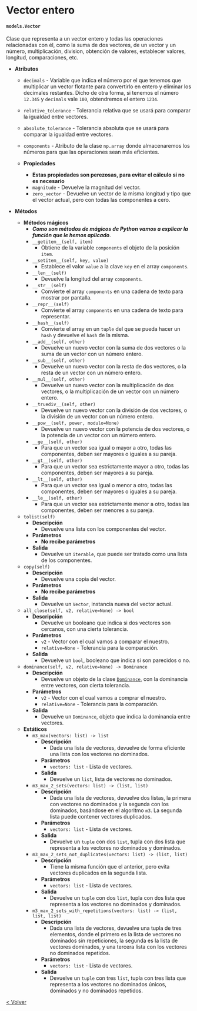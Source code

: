 # Vector entero
#### `models.Vector`

Clase que representa a un vector entero y todas las operaciones relacionadas con él, como la suma de dos vectores, de un
vector y un número, multiplicación, division, obtención de valores, establecer valores, longitud, comparaciones, etc.

* **Atributos**
    * `decimals` - Variable que indica el número por el que tenemos que multiplicar un vector flotante para convertirlo
    en entero y eliminar los decimales restantes. Dicho de otra forma, si tenemos el número `12.345` y `decimals` vale
    `100`, obtendremos el entero `1234`.
    * `relative_tolerance` - Tolerancia relativa que se usará para comparar la igualdad entre vectores.
    * `absolute_tolerance` - Tolerancia absoluta que se usará para comparar la igualdad entre vectores.
    * `components` - Atributo de la clase `np.array` donde almacenaremos los números para que las operaciones sean más 
    eficientes.
    
    * **Propiedades**
        * **Estas propiedades son perezosas, para evitar el cálculo si no es necesario** 
        * `magnitude` - Devuelve la magnitud del vector.
        * `zero_vector` - Devuelve un vector de la misma longitud y tipo que el vector actual, pero con todas las
        componentes a cero.
    
* **Métodos**
    * **Métodos mágicos**
        * _**Como son métodos de mágicos de Python vamos a explicar la función que le hemos aplicado**_.
        * `__getitem__(self, item)`
            * Obtiene de la variable `components` el objeto de la posición `item`.
        * `__setitem__(self, key, value)`
            * Establece el valor `value` a la clave `key` en el array `components`.
        * `__len__(self)`
            * Devuelve la longitud del array `components`.
        * `__str__(self)`
            * Convierte el array `components` en una cadena de texto para mostrar por pantalla.
        * `__repr__(self)`
            * Convierte el array `components` en una cadena de texto para representar.
        * `__hash__(self)`
            * Convierte el array en un `tuple` del que se pueda hacer un `hash` y devuelve el `hash` de la misma.
        * `__add__(self, other)`
            * Devuelve un nuevo vector con la suma de dos vectores o la suma de un vector con un número entero.
        * `__sub__(self, other)`
            * Devuelve un nuevo vector con la resta de dos vectores, o la resta de un vector con un número entero.
        * `__mul__(self, other)`
            * Devuelve un nuevo vector con la multiplicación de dos vectores, o la multiplicación de un vector con un 
            número entero.
        * `__truediv__(self, other)`
            * Devuelve un nuevo vector con la división de dos vectores, o la división de un vector con un número entero.
        * `__pow__(self, power, modulo=None)`
            * Devuelve un nuevo vector con la potencia de dos vectores, o la potencia de un vector con un número entero.
        * `__ge__(self, other)`
            * Para que un vector sea igual o mayor a otro, todas las componentes, deben ser mayores o iguales a su 
            pareja.
        * `__gt__(self, other)`
            * Para que un vector sea estrictamente mayor a otro, todas las componentes, deben ser mayores a su pareja.
        * `__lt__(self, other)`
            * Para que un vector sea igual o menor a otro, todas las componentes, deben ser mayores o iguales a su
            pareja.
        * `__le__(self, other)`
            * Para que un vector sea estrictamente menor a otro, todas las componentes, deben ser menores a su pareja. 
    * `tolist(self)`
        * **Descripción**
            * Devuelve una lista con los componentes del vector.
        * **Parámetros**
            * **No recibe parámetros**
        * **Salida**
            * Devuelve un `iterable`, que puede ser tratado como una lista de los componentes.
    * `copy(self)`
        * **Descripción**
            * Devuelve una copia del vector.
        * **Parámetros**
            * **No recibe parámetros**
        * **Salida**
            * Devuelve un `Vector`, instancia nueva del vector actual.
    * `all_close(self, v2, relative=None) -> bool`
        * **Descripción**
            * Devuelve un booleano que indica si dos vectores son cercanos, con una cierta tolerancia.
        * **Parámetros**
            * `v2` - Vector con el cual vamos a comparar el nuestro.
            * `relative=None` - Tolerancia para la comparación.
        * **Salida**
            * Devuelve un `bool`, booleano que indica si son parecidos o no.
    * `dominance(self, v2, relative=None) -> Dominance`
        * **Descripción**
            * Devuelve un objeto de la clase [`Dominance`](dominance.md), con la dominancia entre vectores, con cierta
            tolerancia.
        * **Parámetros**
            * `v2` - Vector con el cual vamos a comprar el nuestro.
            * `relative=None` - Tolerancia para la comparación.
        * **Salida**
            * Devuelve un `Dominance`, objeto que indica la dominancia entre vectores.
    * **Estáticos**
        * `m3_max(vectors: list) -> list`
            * **Descripción**
                * Dada una lista de vectores, devuelve de forma eficiente una lista con los vectores no dominados.
            * **Parámetros**
                * `vectors: list` - Lista de vectores.
            * **Salida**
                * Devuelve un `list`, lista de vectores no dominados.
        * `m3_max_2_sets(vectors: list) -> (list, list)`
            * **Descripción**
                * Dada una lista de vectores, devuelve dos listas, la primera con vectores no dominados y la segunda con
                los dominados, basándose en el algoritmo `m3`. La segunda lista puede contener vectores duplicados.
            * **Parámetros**
                * `vectors: list` - Lista de vectores.
            * **Salida**
                * Devuelve un `tuple` con dos `list`, tupla con dos lista que representa a los vectores no dominados y 
                dominados.
        * `m3_max_2_sets_not_duplicates(vectors: list) -> (list, list)`
            * **Descripción**
                * Tiene la misma función que el anterior, pero evita vectores duplicados en la segunda lista.
            * **Parámetros**
                * `vectors: list` - Lista de vectores.
            * **Salida**
                * Devuelve un `tuple` con dos `list`, tupla con dos lista que representa a los vectores no dominados y 
                dominados.
        * `m3_max_2_sets_with_repetitions(vectors: list) -> (list, list, list)`
            * **Descripción**
                * Dada una lista de vectores, devuelve una tupla de tres elementos, donde el primero es la lista de
                vectores no dominados sin repeticiones, la segunda es la lista de vectores dominados, y una tercera 
                lista con los vectores no dominados repetidos.
            * **Parámetros**
                * `vectors: list` - Lista de vectores.
            * **Salida**
                * Devuelve un `tuple` con tres `list`, tupla con tres lista que representa a los vectores no dominados
                 únicos, dominados y no dominados repetidos.
                 
[< Volver](index.md)